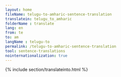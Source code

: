 ```yaml
---
layout: home
fileName: telugu-to-amharic-sentence-translation
translatein: telugu_to_amharic
folderName : translate
lang: en
from: te
to: am
langName : telugu-to
permalink: /telugu-to-amharic-sentence-translation
tool: sentence-translations
nointernationalization: true
---
```

{% include section/translateinto.html %}
